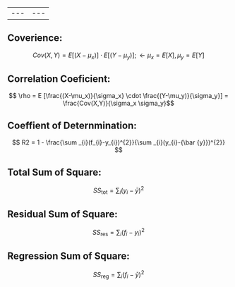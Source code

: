 
|   |   |
|---|---|
|---|---|

## Coverience:
$$Cov(X,Y) = E[(X-\mu_x)] \cdot E[(Y-\mu_y)]; \leftarrow \mu_x = E[X], \mu_y = E[Y]$$

## Correlation Coeficient:
$$ \rho = E [\frac{(X-\mu_x)}{\sigma_x} \cdot \frac{(Y-\mu_y)}{\sigma_y}] = \frac{Cov(X,Y)}{\sigma_x \sigma_y}$$

## Coeffient of Deternmination:  
$$ R2 = 1 - \frac{\sum _{i}(f_{i}-y_{i})^{2}}{\sum _{i}(y_{i}-{\bar {y}})^{2}} $$ 

## Total Sum of Square: 
$$ SS_{\text{tot}}=\sum _{i}(y_{i}-{\bar {y}})^{2}$$

## Residual Sum of Square: 
$$ SS_{\text{res}}=\sum _{i}(f_{i}-y_{i})^{2}$$

## Regression Sum of Square: 
$$ SS_{\text{reg}}=\sum _{i}(f_{i}-{\bar {y}})^{2}$$
